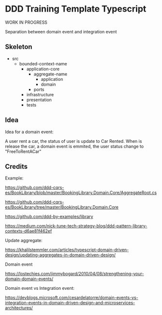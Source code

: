 # DDD Training Template Typescript

WORK IN PROGRESS

Separation between domain event and integration event


## Skeleton


- src
  - bounded-context-name
    - application-core
      - aggregate-name
        - application
        - domain
      - ports
    - infrastructure
    - presentation
    - tests


## Idea

Idea for a domain event:

A user rent a car, the status of user is update to Car Rented.
When is release the car, a domain event is emmited, the user status change to "FreeToRentACar"


## Credits


Example:

https://github.com/ddd-cqrs-es/BookLibrary/blob/master/BookingLibrary.Domain.Core/AggregateRoot.cs

https://github.com/ddd-cqrs-es/BookLibrary/tree/master/BookingLibrary.Domain.Core

https://github.com/ddd-by-examples/library

https://medium.com/nick-tune-tech-strategy-blog/ddd-pattern-library-contexts-d6ae81f462ef


Update aggregate:

https://khalilstemmler.com/articles/typescript-domain-driven-design/updating-aggregates-in-domain-driven-design/


Domain event

https://lostechies.com/jimmybogard/2010/04/08/strengthening-your-domain-domain-events/

Domain event vs Integration event:

https://devblogs.microsoft.com/cesardelatorre/domain-events-vs-integration-events-in-domain-driven-design-and-microservices-architectures/

